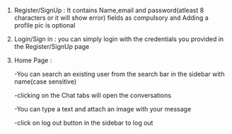 1. Register/SignUp : It contains Name,email and password(atleast 8 characters or it will show error)
	 fields as compulsory and Adding a profile pic is optional

2. Login/Sign in : you can simply login with the credentials you provided in the Register/SignUp page

3. Home Page : 

	-You can search an existing user from the search bar in the sidebar with name(case sensitive)

	-clicking on the Chat tabs will open the conversations

	-You can type a text and attach an image with your message 
	
	-click on log out button in the sidebar to log out
	
